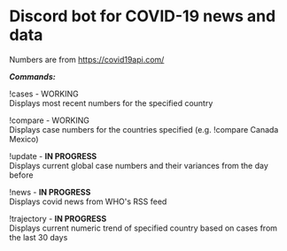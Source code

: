 # Discord bot for COVID-19 news and data

Numbers are from https://covid19api.com/

_**Commands:**_  

!cases <country> - WORKING  
  Displays most recent numbers for the specified country

!compare <country1> <country2> - WORKING  
  Displays case numbers for the countries specified (e.g. !compare Canada Mexico)
  
!update - **IN PROGRESS**  
  Displays current global case numbers and their variances from the day before
  
!news - **IN PROGRESS**  
  Displays covid news from WHO's RSS feed

!trajectory <country> - **IN PROGRESS**  
  Displays current numeric trend of specified country based on cases from the last 30 days
